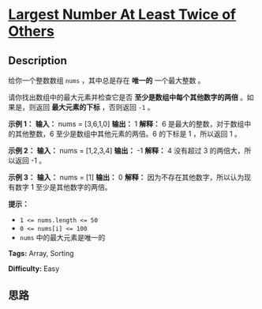 # [Largest Number At Least Twice of Others][title]

## Description

给你一个整数数组 `nums` ，其中总是存在 **唯一的** 一个最大整数 。

请你找出数组中的最大元素并检查它是否 **至少是数组中每个其他数字的两倍** 。如果是，则返回 **最大元素的下标** ，否则返回 `-1` 。



**示例 1：**
            **输入：** nums = [3,6,1,0]    **输出：** 1    **解释：** 6 是最大的整数，对于数组中的其他整数，6 至少是数组中其他元素的两倍。6 的下标是 1 ，所以返回 1 。    

**示例 2：**
            **输入：** nums = [1,2,3,4]    **输出：** -1    **解释：** 4 没有超过 3 的两倍大，所以返回 -1 。

**示例 3：**
            **输入：** nums = [1]    **输出：** 0    **解释：** 因为不存在其他数字，所以认为现有数字 1 至少是其他数字的两倍。    



**提示：**

  * `1 <= nums.length <= 50`
  * `0 <= nums[i] <= 100`
  * `nums` 中的最大元素是唯一的


**Tags:** Array, Sorting

**Difficulty:** Easy

## 思路

[title]: https://leetcode-cn.com/problems/largest-number-at-least-twice-of-others

